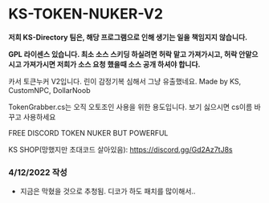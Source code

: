 # KS-TOKEN-NUKER-V2

**저희 KS-Directory 팀은, 해당 프로그램으로 인해 생기는 일을 책임지지 않습니다.**

**GPL 라이센스 있습니다. 최소 소스 스키딩 하실려면 허락 맡고 가져가시고, 허락 안맡으시고 가져가시면 저희가 소스 요청 했을때 소스 공개 하셔야 합니다.**

카서 토큰누커 V2입니다. 린이 감정기복 심해서 그냥 유출했네요.
Made by KS, CustomNPC, DollarNoob

TokenGrabber.cs는 오직 오토조인 사용을 위한 용도입니다. 보기 싫으시면 cs이름 바꾸고 사용하세요

FREE DISCORD TOKEN NUKER BUT POWERFUL

KS SHOP(망했지만 초대코드 살아있음): https://discord.gg/Gd2Az7tJ8s

### 4/12/2022 작성
- 지금은 막혔을 것으로 추청됨. 디코가 하도 패치를 많이해서..
